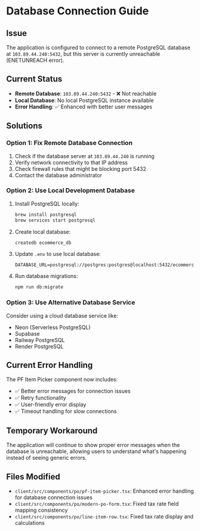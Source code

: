 # Database Connection Guide

## Issue
The application is configured to connect to a remote PostgreSQL database at `103.89.44.240:5432`, but this server is currently unreachable (ENETUNREACH error).

## Current Status
- **Remote Database**: `103.89.44.240:5432` - ❌ Not reachable
- **Local Database**: No local PostgreSQL instance available
- **Error Handling**: ✅ Enhanced with better user messages

## Solutions

### Option 1: Fix Remote Database Connection
1. Check if the database server at `103.89.44.240` is running
2. Verify network connectivity to that IP address
3. Check firewall rules that might be blocking port 5432
4. Contact the database administrator

### Option 2: Use Local Development Database
1. Install PostgreSQL locally:
   ```bash
   brew install postgresql
   brew services start postgresql
   ```

2. Create local database:
   ```bash
   createdb ecommerce_db
   ```

3. Update `.env` to use local database:
   ```
   DATABASE_URL=postgresql://postgres:postgres@localhost:5432/ecommerce_db
   ```

4. Run database migrations:
   ```bash
   npm run db:migrate
   ```

### Option 3: Use Alternative Database Service
Consider using a cloud database service like:
- Neon (Serverless PostgreSQL)
- Supabase
- Railway PostgreSQL
- Render PostgreSQL

## Current Error Handling
The PF Item Picker component now includes:
- ✅ Better error messages for connection issues
- ✅ Retry functionality
- ✅ User-friendly error display
- ✅ Timeout handling for slow connections

## Temporary Workaround
The application will continue to show proper error messages when the database is unreachable, allowing users to understand what's happening instead of seeing generic errors.

## Files Modified
- `client/src/components/po/pf-item-picker.tsx`: Enhanced error handling for database connection issues
- `client/src/components/po/modern-po-form.tsx`: Fixed tax rate field mapping consistency 
- `client/src/components/po/line-item-row.tsx`: Fixed tax rate display and calculations